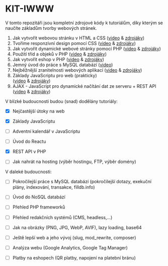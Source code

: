 # KIT-IWWW

V tomto repozitáři jsou kompletní zdrojové kódy k tutoriálům, 
díky kterým se naučíte základům tvorby webových stránek.



1. Jak vytvořit webovou stránku v HTML a CSS
   ([video](https://youtu.be/SGjcjtoxTOE) 
   & [zdrojáky](https://github.com/petrfilip/KIT-IWWW/tree/1-www-html-css))
2. Tvoříme responzivní design pomocí CSS 
   ([video](https://youtu.be/hnztF6PC6F4) 
   & [zdrojáky](https://github.com/petrfilip/KIT-IWWW/tree/2-www-html-css-responsive))
3. Jak vytvořit dynamické webové stránky pomocí PHP 
   ([video](https://youtu.be/lIDWq_myICs) 
   & [zdrojáky](https://github.com/petrfilip/KIT-IWWW/tree/3-basic-php))
4. Použití tříd a objeků v PHP 
   ([video](https://youtu.be/vKUn46sIzJo) 
   & [zdrojáky](https://github.com/petrfilip/KIT-IWWW/tree/4-php-classes))
5. Jak vytvořit eshop v PHP 
   ([video](https://youtu.be/fUf1bWi36VI) 
   & [zdrojáky](https://github.com/petrfilip/KIT-IWWW/tree/5-eshop))
6. Jemný úvod do práce s MySQL databází 
   ([video](https://youtu.be/0HjxUCG4o1Y))
7. Nejběžnější zranitelnosti webových aplikací
   ([video](https://youtu.be/6izW4Dys8xw)
   & [zdrojáky](https://github.com/petrfilip/KIT-IWWW/tree/6-vulnerabilities))
8. Základy JavaScriptu pro web (prakticky)  
   ([video](https://youtu.be/fUf1bWi36VI)
   & [zdrojáky](https://github.com/petrfilip/KIT-IWWW/tree/7-javascript-basics))
9. AJAX - JavaScript pro dynamické načítání dat ze serveru + REST API
   ([video](https://www.youtube.com/watch?v=YJG4Zh7MahA)
   & [zdrojáky](https://github.com/petrfilip/KIT-IWWW/tree/8-ajax))

V blízké budoucnosti budou (snad) dodělány tutoriály:

- [x] Nejčastější útoky na web
- [x] Základy JavaScriptu
- [ ] Adventní kalendář v JavaScriptu
- [ ] Úvod do Reactu
- [x] REST API v PHP
- [ ] Jak nahrát na hosting (výběr hostingu, FTP, výběr domény)


V daleké budoucnosti:
- [ ] Pokročilejší práce s MySQL databází (pokročilejší dotazy, exekuční plány, indexování, transakce, filldb.info)
- [ ] Úvod do NoSQL databází
- [ ] Přehled PHP frameworků
- [ ] Přehled redakčních systémů (CMS, headless,...)
- [ ] Jak na obrázky (PNG, JPG, WebP, AVIF), lazy loading, base64
- [ ] Ještě lepší web a jeho vývoj (slug, mod_rewrite, composer)
- [ ] Analýza webu (Google Analytics, Google Tag Manager)
- [ ] Platby na eshopech (QR platby, napojení na platební bránu)


